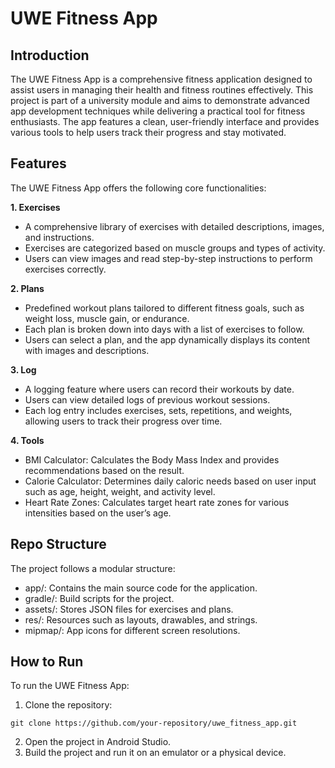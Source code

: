 # UWE Fitness App
## Introduction
The UWE Fitness App is a comprehensive fitness application designed to assist users in managing their health and fitness routines effectively. This project is part of a university module and aims to demonstrate advanced app development techniques while delivering a practical tool for fitness enthusiasts. The app features a clean, user-friendly interface and provides various tools to help users track their progress and stay motivated.

## Features
The UWE Fitness App offers the following core functionalities:

**1. Exercises**
- A comprehensive library of exercises with detailed descriptions, images, and instructions.
- Exercises are categorized based on muscle groups and types of activity.
- Users can view images and read step-by-step instructions to perform exercises correctly.

**2. Plans**
- Predefined workout plans tailored to different fitness goals, such as weight loss, muscle gain, or endurance.
- Each plan is broken down into days with a list of exercises to follow.
- Users can select a plan, and the app dynamically displays its content with images and descriptions.

**3. Log**
- A logging feature where users can record their workouts by date.
- Users can view detailed logs of previous workout sessions.
- Each log entry includes exercises, sets, repetitions, and weights, allowing users to track their progress over time.

**4. Tools**
- BMI Calculator: Calculates the Body Mass Index and provides recommendations based on the result.
- Calorie Calculator: Determines daily caloric needs based on user input such as age, height, weight, and activity level.
- Heart Rate Zones: Calculates target heart rate zones for various intensities based on the user’s age.

## Repo Structure
The project follows a modular structure:

- app/: Contains the main source code for the application.
- gradle/: Build scripts for the project.
- assets/: Stores JSON files for exercises and plans.
- res/: Resources such as layouts, drawables, and strings.
- mipmap/: App icons for different screen resolutions.

## How to Run
To run the UWE Fitness App:

1. Clone the repository:
```
git clone https://github.com/your-repository/uwe_fitness_app.git
```

2. Open the project in Android Studio.
3. Build the project and run it on an emulator or a physical device.
